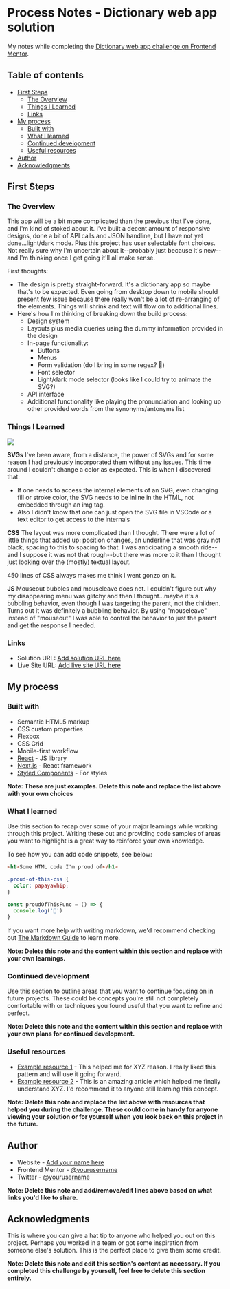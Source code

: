 # Process Notes - Dictionary web app solution

My notes while completing the [Dictionary web app challenge on Frontend Mentor](https://www.frontendmentor.io/challenges/dictionary-web-app-h5wwnyuKFL). 

## Table of contents

- [First Steps](#first-steps)
  - [The Overview](#the-overview)
  - [Things I Learned](#things-i-learned)
  - [Links](#links)
- [My process](#my-process)
  - [Built with](#built-with)
  - [What I learned](#what-i-learned)
  - [Continued development](#continued-development)
  - [Useful resources](#useful-resources)
- [Author](#author)
- [Acknowledgments](#acknowledgments)

## First Steps

### The Overview

This app will be a bit more complicated than the previous that I've done, and I'm kind of stoked about it. I've built a decent amount of responsive designs, done a bit of API calls and JSON handline, but I have not yet done...light/dark mode. Plus this project has user selectable font choices. Not really sure why I'm uncertain about it--probably just because it's new--and I'm thinking once I get going it'll all make sense.

First thoughts:
- The design is pretty straight-forward. It's a dictionary app so maybe that's to be expected. Even going from desktop down to mobile should present few issue because there really won't be a lot of re-arranging of the elements. Things will shrink and text will flow on to additional lines.
- Here's how I'm thinking of breaking down the build process:
  - Design system
  - Layouts plus media queries using the dummy information provided in the design
  - In-page functionality:
    - Buttons
    - Menus
    - Form validation (do I bring in some regex? 🤔)
    - Font selector
    - Light/dark mode selector (looks like I could try to animate the SVG?)
  - API interface
  - Additional functionality like playing the pronunciation and looking up other provided words from the synonyms/antonyms list

### Things I Learned

![](./screenshot.jpg)

**SVGs**
I've been aware, from a distance, the power of SVGs and for some reason I had previously incorporated them without any issues. This time around I couldn't change a color as expected. This is when I discovered that:
- If one needs to access the internal elements of an SVG, even changing fill or stroke color, the SVG needs to be inline in the HTML, not embedded through an img tag.
- Also I didn't know that one can just open the SVG file in VSCode or a text editor to get access to the internals

**CSS**
The layout was more complicated than I thought. There were a lot of little things that added up: position changes, an underline that was gray not black, spacing to this to spacing to that. I was anticipating a smooth ride--and I suppose it was not that rough--but there was more to it than I thought just looking over the (mostly) textual layout.

450 lines of CSS always makes me think I went gonzo on it.

**JS**
Mouseout bubbles and mouseleave does not. I couldn't figure out why my disappearing menu was glitchy and then I thought...maybe it's a bubbling behavior, even though I was targeting the parent, not the children. Turns out it was definitely a bubbling behavior. By using "mouseleave" instead of "mouseout" I was able to control the behavior to just the parent and get the response I needed.

### Links

- Solution URL: [Add solution URL here](https://your-solution-url.com)
- Live Site URL: [Add live site URL here](https://your-live-site-url.com)

## My process

### Built with

- Semantic HTML5 markup
- CSS custom properties
- Flexbox
- CSS Grid
- Mobile-first workflow
- [React](https://reactjs.org/) - JS library
- [Next.js](https://nextjs.org/) - React framework
- [Styled Components](https://styled-components.com/) - For styles

**Note: These are just examples. Delete this note and replace the list above with your own choices**

### What I learned

Use this section to recap over some of your major learnings while working through this project. Writing these out and providing code samples of areas you want to highlight is a great way to reinforce your own knowledge.

To see how you can add code snippets, see below:

```html
<h1>Some HTML code I'm proud of</h1>
```
```css
.proud-of-this-css {
  color: papayawhip;
}
```
```js
const proudOfThisFunc = () => {
  console.log('🎉')
}
```

If you want more help with writing markdown, we'd recommend checking out [The Markdown Guide](https://www.markdownguide.org/) to learn more.

**Note: Delete this note and the content within this section and replace with your own learnings.**

### Continued development

Use this section to outline areas that you want to continue focusing on in future projects. These could be concepts you're still not completely comfortable with or techniques you found useful that you want to refine and perfect.

**Note: Delete this note and the content within this section and replace with your own plans for continued development.**

### Useful resources

- [Example resource 1](https://www.example.com) - This helped me for XYZ reason. I really liked this pattern and will use it going forward.
- [Example resource 2](https://www.example.com) - This is an amazing article which helped me finally understand XYZ. I'd recommend it to anyone still learning this concept.

**Note: Delete this note and replace the list above with resources that helped you during the challenge. These could come in handy for anyone viewing your solution or for yourself when you look back on this project in the future.**

## Author

- Website - [Add your name here](https://www.your-site.com)
- Frontend Mentor - [@yourusername](https://www.frontendmentor.io/profile/yourusername)
- Twitter - [@yourusername](https://www.twitter.com/yourusername)

**Note: Delete this note and add/remove/edit lines above based on what links you'd like to share.**

## Acknowledgments

This is where you can give a hat tip to anyone who helped you out on this project. Perhaps you worked in a team or got some inspiration from someone else's solution. This is the perfect place to give them some credit.

**Note: Delete this note and edit this section's content as necessary. If you completed this challenge by yourself, feel free to delete this section entirely.**
